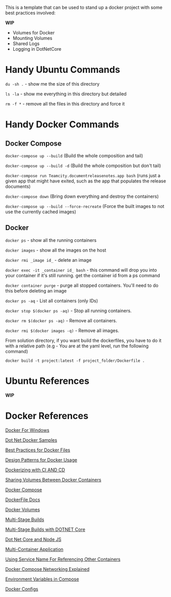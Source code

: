 This is a template that can be used to stand up a docker project with some best practices involved:

**WIP**
* Volumes for Docker
* Mounting Volumes
* Shared Logs
* Logging in DotNetCore


# Handy Ubuntu Commands

```du -sh .``` - show me the size of this directory

```ls -la``` - show me everything in this directory but detailed

```rm -f *``` - remove all the files in this directory and force it 


# Handy Docker Commands

## Docker Compose

```docker-compose up --build``` (Build the whole composition and tail)

```docker-compose up --build -d``` (Build the whole composition but don't tail)

```docker-compose run Teamcity.documentreleasenotes.app bash``` (runs just a given app that might have exited, such as the app that populates the release documents)

```docker-compose down``` (Bring down everything and destroy the containers)

```docker-compose up --build --force-recreate``` (Force the built images to not use the currently cached images)

## Docker

```docker ps``` - show all the running containers

```docker images``` - show all the images on the host

```docker rmi _image id_``` - delete an image

```docker exec -it _container id_ bash``` - this command will drop you into your container if it's still running. get the container id from a ps command

```docker container purge``` - purge all stopped containers. You'll need to do this before deleting an image

```docker ps -aq``` - List all containers (only IDs) 

```docker stop $(docker ps -aq)``` - Stop all running containers. 

```docker rm $(docker ps -aq)``` - Remove all containers. 

```docker rmi $(docker images -q)``` - Remove all images. 

From solution directory, if you want build the dockerfiles, you have to do it with a relative path
(e.g - You are at the yaml level, run the following command)

```docker build -t project:latest -f project_folder/Dockerfile .```


# Ubuntu References

**WIP**

# Docker References


[Docker For Windows](https://docs.docker.com/docker-for-windows/)

[Dot Net Docker Samples](https://github.com/dotnet/dotnet-docker-samples)

[Best Practices for Docker Files](https://docs.docker.com/engine/userguide/eng-image/dockerfile_best-practices/)

[Design Patterns for Docker Usage](https://gotocon.com/dl/goto-berlin-2015/slides/MatthiasLbken_PatternsInAContainerizedWorld.pdf)

[Dockerizing with CI AND CD](https://radu-matTeamcity.com/blog/aspnet-core-docker-azure/)

[Sharing Volumes Between Docker Containers](https://www.digitalocean.com/community/tutorials/how-to-share-data-between-docker-containers)

[Docker Compose](https://docs.docker.com/compose/compose-file/)

[DockerFile Docs](https://docs.docker.com/engine/reference/builder/)

[Docker Volumes](https://docs.docker.com/engine/admin/volumes/volumes/)

[Multi-Stage Builds](https://docs.docker.com/engine/userguide/eng-image/multistage-build/)

[Multi-Stage Builds with DOTNET Core](https://hub.docker.com/r/microsoft/dotnet/)

[Dot Net Core and Node JS](https://developers.filiosoft.com/docker/dotnetcore-node)

[Multi-Container Application](https://docs.microsoft.com/en-us/dotnet/standard/microservices-architecture/multi-container-microservice-net-applications/multi-container-applications-docker-compose)

[Using Service Name For Referencing Other Containers](https://docs.docker.com/docker-cloud/apps/service-links/#service-environment-variables)

[Docker Compose Networking Explained](https://docs.docker.com/compose/networking/)

[Environment Variables in Compose](https://docs.docker.com/compose/environment-variables/)

[Docker Configs](https://docs.docker.com/engine/swarm/configs/)